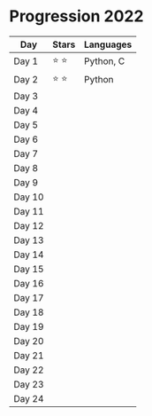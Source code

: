 # Progression 2022

| Day    | Stars         | Languages |
| ------ | ------------- | --------- |
| Day 1  | :star: :star: | Python, C |
| Day 2  | :star: :star: | Python    |
| Day 3  |               |           |
| Day 4  |               |           |
| Day 5  |               |           |
| Day 6  |               |           |
| Day 7  |               |           |
| Day 8  |               |           |
| Day 9  |               |           |
| Day 10 |               |           |
| Day 11 |               |           |
| Day 12 |               |           |
| Day 13 |               |           |
| Day 14 |               |           |
| Day 15 |               |           |
| Day 16 |               |           |
| Day 17 |               |           |
| Day 18 |               |           |
| Day 19 |               |           |
| Day 20 |               |           |
| Day 21 |               |           |
| Day 22 |               |           |
| Day 23 |               |           |
| Day 24 |               |           |
